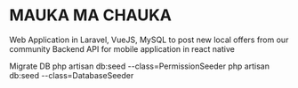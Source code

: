 # MAUKA MA CHAUKA
Web Application in Laravel, VueJS, MySQL to post new local offers from our community
Backend API for mobile application in react native

Migrate DB
php artisan db:seed --class=PermissionSeeder
php artisan db:seed --class=DatabaseSeeder